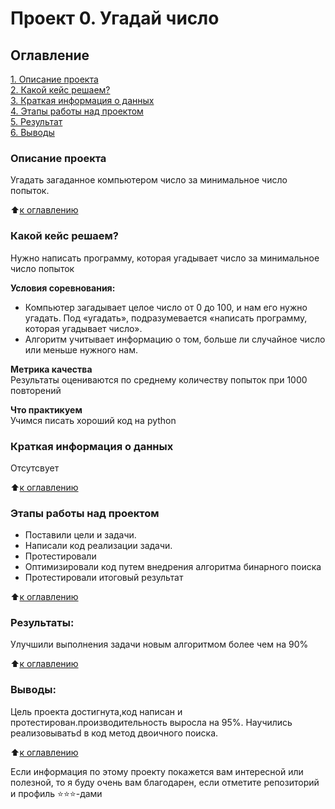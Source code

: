 # Проект 0. Угадай число

## Оглавление  
[1. Описание проекта](.README.md#Описание-проекта)  
[2. Какой кейс решаем?](.README.md#Какой-кейс-решаем)  
[3. Краткая информация о данных](.README.md#Краткая-информация-о-данных)  
[4. Этапы работы над проектом](.README.md#Этапы-работы-над-проектом)  
[5. Результат](.README.md#Результат)    
[6. Выводы](.README.md#Выводы) 

### Описание проекта    
Угадать загаданное компьютером число за минимальное число попыток.

:arrow_up:[к оглавлению](_)


### Какой кейс решаем?    
Нужно написать программу, которая угадывает число за минимальное число попыток

**Условия соревнования:**  
- Компьютер загадывает целое число от 0 до 100, и нам его нужно угадать. Под «угадать», подразумевается «написать программу, которая угадывает число».
- Алгоритм учитывает информацию о том, больше ли случайное число или меньше нужного нам.

**Метрика качества**     
Результаты оцениваются по среднему количеству попыток при 1000 повторений

**Что практикуем**     
Учимся писать хороший код на python


### Краткая информация о данных
Отсутсвует
  
:arrow_up:[к оглавлению](.README.md#Оглавление)


### Этапы работы над проектом  
* Поставили цели и задачи.
* Написали код реализации задачи.
* Протестировали
* Оптимизировали код путем внедрения алгоритма бинарного поиска
* Протестировали итоговый результат 

:arrow_up:[к оглавлению](.README.md#Оглавление)


### Результаты:  
Улучшили выполнения задачи новым алгоритмом более чем на 90%

:arrow_up:[к оглавлению](.README.md#Оглавление)


### Выводы:  
Цель проекта достигнута,код написан и протестирован.производительность выросла на 95%.
Научились реализовыватьd в код метод двоичного поиска.

:arrow_up:[к оглавлению](.README.md#Оглавление)


Если информация по этому проекту покажется вам интересной или полезной, то я буду очень вам благодарен, если отметите репозиторий и профиль ⭐️⭐️⭐️-дами